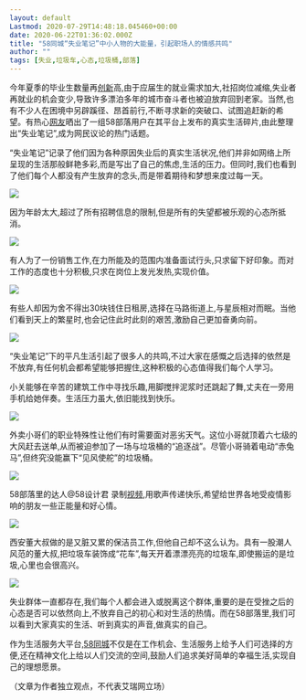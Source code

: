 ```yaml
---
layout: default
Lastmod: 2020-07-29T14:48:18.045460+00:00
date: 2020-06-22T01:36:02.000Z
title: "58同城“失业笔记”中小人物的大能量，引起职场人的情感共鸣"
author: ""
tags: [失业,垃圾车,心态,垃圾桶,部落]
---
```


[](http://ec.iresearch.cn/)

今年夏季的毕业生数量再[创新](http://s.iresearch.cn/search/chuangxin/)高,由于应届生的就业需求加大,社招岗位减缩,失业者再就业的机会变少,导致许多漂泊多年的城市奋斗者也被迫放弃回到老家。当然,也有不少人在困境中另辟蹊径、昂首前行,不断寻求新的突破口、试图追赶新的希望。有热心[网友](http://s.iresearch.cn/search/wangyou2/)晒出了一组58部落用户在其平台上发布的真实生活碎片,由此整理出“失业笔记”,成为网民议论的热门话题。

“失业笔记”记录了他们因为各种原因失业后的真实生活状况,他们并非如网络上所呈现的生活那般鲜艳多彩,而是写出了自己的焦虑,生活的压力。但同时,我们也看到了他们每个人都没有产生放弃的念头,而是带着期待和梦想来度过每一天。

![](https://images.weserv.nl/?url=http%3A//qmpres.oss-cn-hangzhou.aliyuncs.com/1592660441929250.png)

因为年龄太大,超过了所有招聘信息的限制,但是所有的失望都被乐观的心态所抵消。

![](https://images.weserv.nl/?url=http%3A//qmpres.oss-cn-hangzhou.aliyuncs.com/1592660442596655.jpeg)

有人为了一份销售工作,在力所能及的范围内准备面试行头,只求留下好印象。而对工作的态度也十分积极,只求在岗位上发光发热,实现价值。

![](https://images.weserv.nl/?url=http%3A//qmpres.oss-cn-hangzhou.aliyuncs.com/1592660442338535.png)

有些人却因为舍不得出30块钱住日租房,选择在马路街道上,与星辰相对而眠。当他们看到天上的繁星时,也会记住此时此刻的艰苦,激励自己更加奋勇向前。

![](https://images.weserv.nl/?url=http%3A//qmpres.oss-cn-hangzhou.aliyuncs.com/1592660445730872.jpeg)

“失业笔记”下的平凡生活引起了很多人的共鸣,不过大家在感慨之后选择的依然是不放弃,有任何机会都希望能够把握住,这种积极的心态值得我们每个人学习。

小关能够在辛苦的建筑工作中寻找乐趣,用脚搅拌泥浆时还跳起了舞,丈夫在一旁用手机给她伴奏。生活压力虽大,依旧能找到快乐。

![](https://images.weserv.nl/?url=http%3A//qmpres.oss-cn-hangzhou.aliyuncs.com/1592660445625567.jpeg)

外卖小哥们的职业特殊性让他们有时需要面对恶劣天气。这位小哥就顶着六七级的大风赶去送单,从而被迫参加了一场与垃圾桶的“追逐战”。尽管小哥骑着电动“赤兔马”,但终究没能赢下“见风使舵”的垃圾桶。

![](https://images.weserv.nl/?url=http%3A//qmpres.oss-cn-hangzhou.aliyuncs.com/1592660445798759.jpeg)

58部落里的达人@58设计君 录制[视频](http://s.iresearch.cn/search/shipin/),用歌声传递快乐,希望给世界各地受疫情影响的朋友一些正能量和好心情。

![](https://images.weserv.nl/?url=http%3A//qmpres.oss-cn-hangzhou.aliyuncs.com/1592660445805956.jpeg)

西安董大叔做的是又脏又累的保洁员工作,但他自己却不这么认为。具有一股潮人风范的董大叔,把垃圾车装饰成“花车”,每天开着漂漂亮亮的垃圾车,即使搬运的是垃圾,心里也会很高兴。

![](https://images.weserv.nl/?url=http%3A//qmpres.oss-cn-hangzhou.aliyuncs.com/1592660446175831.jpeg)

失业群体一直都存在,我们每个人都会进入或脱离这个群体,重要的是在受挫之后的心态是否可以依然向上,不放弃自己的初心和对生活的热情。而在58部落里,我们可以看到大家真实的生活、听到真实的声音,做真实的自己。

作为生活服务大平台,[58同城](http://s.iresearch.cn/search/58tongcheng/)不仅是在工作机会、生活服务上给予人们可选择的方便,还在精神文化上给以人们交流的空间,鼓励人们追求美好简单的幸福生活,实现自己的理想愿景。

（文章为作者独立观点，不代表艾瑞网立场）

